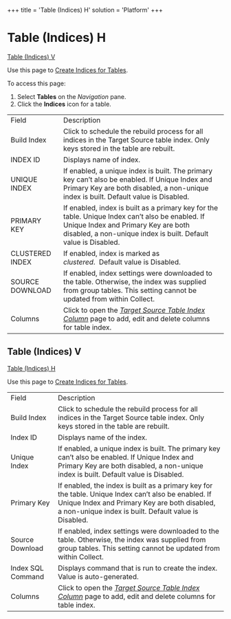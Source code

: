 +++
title = 'Table (Indices) H'
solution = 'Platform'
+++

# Table (Indices) H

[Table (Indices) V](#Table_Indices_V)

<div class="use">

Use this page to [Create Indices for
Tables](../Use_Cases/Add_Rules_and_Indices_to_Tables.htm#Create_Indices_for_Tables).

</div>

To access this page:

1.  Select <span style="font-weight: bold;">Tables</span> on the
    <span style="font-style: italic;">Navigation</span> pane.
2.  Click the <span style="font-weight: bold;">Indices</span> icon for a
    table.

|                 |                                                                                                                                                                                                           |
| --------------- | --------------------------------------------------------------------------------------------------------------------------------------------------------------------------------------------------------- |
| Field           | Description                                                                                                                                                                                               |
| Build Index     | Click to schedule the rebuild process for all indices in the Target Source table index. Only keys stored in the table are rebuilt.                                                                        |
| INDEX ID        | Displays name of index.                                                                                                                                                                                   |
| UNIQUE INDEX    | If enabled, a unique index is built. The primary key can’t also be enabled. If Unique Index and Primary Key are both disabled, a non-unique index is built. Default value is Disabled.                    |
| PRIMARY KEY     | If enabled, index is built as a primary key for the table. Unique Index can’t also be enabled. If Unique Index and Primary Key are both disabled, a non-unique index is built. Default value is Disabled. |
| CLUSTERED INDEX | If enabled, index is marked as <span style="font-style: italic;">clustered</span>.  Default value is Disabled.                                                                                            |
| SOURCE DOWNLOAD | If enabled, index settings were downloaded to the table. Otherwise, the index was supplied from group tables. This setting cannot be updated from within Collect.                                         |
| Columns         | Click to open the <span style="font-style: italic;">[Target Source Table Index Column](Target_Source_Table_Index_Columns.htm)</span> page to add, edit and delete columns for table index.                |

## <span id="Table_Indices_V"></span>Table (Indices) V

[Table (Indices) H](Table_Indices_H.htm)

<div class="use">

Use this page to [Create Indices for
Tables](../Use_Cases/Add_Rules_and_Indices_to_Tables.htm#Create_Indices_for_Tables).

</div>

|                   |                                                                                                                                                                                                               |
| ----------------- | ------------------------------------------------------------------------------------------------------------------------------------------------------------------------------------------------------------- |
| Field             | Description                                                                                                                                                                                                   |
| Build Index       | Click to schedule the rebuild process for all indices in the Target Source table index. Only keys stored in the table are rebuilt.                                                                            |
| Index ID          | Displays name of the index.                                                                                                                                                                                   |
| Unique Index      | If enabled, a unique index is built. The primary key can’t also be enabled. If Unique Index and Primary Key are both disabled, a non-unique index is built. Default value is Disabled.                        |
| Primary Key       | If enabled, the index is built as a primary key for the table. Unique Index can’t also be enabled. If Unique Index and Primary Key are both disabled, a non-unique index is built. Default value is Disabled. |
| Source Download   | If enabled, index settings were downloaded to the table. Otherwise, the index was supplied from group tables. This setting cannot be updated from within Collect.                                             |
| Index SQL Command | Displays command that is run to create the index. Value is auto-generated.                                                                                                                                    |
| Columns           | Click to open the <span style="font-style: italic;">[Target Source Table Index Column](Target_Source_Table_Index_Columns.htm)</span> page to add, edit and delete columns for table index.                    |
